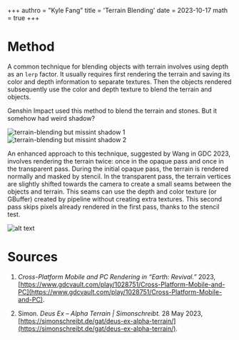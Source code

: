 +++
authro = "Kyle Fang"
title = 'Terrain Blending'
date = 2023-10-17
math = true
+++




# Method
A common technique for blending objects with terrain involves using depth as an `lerp` factor. It usually requires first rendering the terrain and saving its color and depth information to separate textures. Then the objects rendered subsequently use the color and depth texture to blend the terrain and objects.

Genshin Impact used this method to blend the terrain and stones. But it somehow had weird shadow?

![terrain-blending but missint shadow 1](/genshin-terrain-blending-problem.png)
![terrain-blending but missint shadow 2](/genshin-missing-shadow.png)

An enhanced approach to this technique, suggested by Wang in GDC 2023, involves rendering the terrain twice: once in the opaque pass and once in the transparent pass. During the initial opaque pass, the terrain is rendered normally and masked by stencil. In the transparent pass, the terrain vertices are slightly shifted towards the camera to create a small seams between the objects and terrain. This seams can use the depth and color texture (or GBuffer) created by pipeline without creating extra textures. This second pass skips pixels already rendered in the first pass, thanks to the stencil test. 

![alt text](/terrain-blending-stencil.png)

# Sources

1. _Cross-Platform Mobile and PC Rendering in “Earth: Revival.”_ 2023, [https://www.gdcvault.com/play/1028751/Cross-Platform-Mobile-and-PC](https://www.gdcvault.com/play/1028751/Cross-Platform-Mobile-and-PC).

2. Simon. _Deus Ex – Alpha Terrain | Simonschreibt._ 28 May 2023, [https://simonschreibt.de/gat/deus-ex-alpha-terrain/](https://simonschreibt.de/gat/deus-ex-alpha-terrain/).